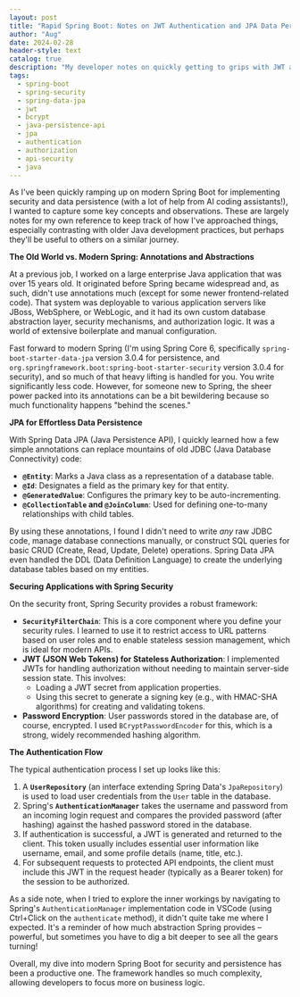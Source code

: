 ```yaml
---
layout: post
title: "Rapid Spring Boot: Notes on JWT Authentication and JPA Data Persistence"
author: "Aug"
date: 2024-02-28
header-style: text
catalog: true
description: "My developer notes on quickly getting to grips with JWT authentication and data persistence in Spring Boot 3. I cover my experiences with Spring Security, the power of JPA annotations for entity management, stateless sessions with JWT, and BCrypt password encryption, contrasting it with older Java EE approaches."
tags:
  - spring-boot
  - spring-security
  - spring-data-jpa
  - jwt
  - bcrypt
  - java-persistence-api
  - jpa
  - authentication
  - authorization
  - api-security
  - java
---
```


As I've been quickly ramping up on modern Spring Boot for implementing security and data persistence (with a lot of help from AI coding assistants!), I wanted to capture some key concepts and observations. These are largely notes for my own reference to keep track of how I've approached things, especially contrasting with older Java development practices, but perhaps they'll be useful to others on a similar journey.

**The Old World vs. Modern Spring: Annotations and Abstractions**

At a previous job, I worked on a large enterprise Java application that was over 15 years old. It originated before Spring became widespread and, as such, didn't use annotations much (except for some newer frontend-related code). That system was deployable to various application servers like JBoss, WebSphere, or WebLogic, and it had its own custom database abstraction layer, security mechanisms, and authorization logic. It was a world of extensive boilerplate and manual configuration.

Fast forward to modern Spring (I'm using Spring Core 6, specifically `spring-boot-starter-data-jpa` version 3.0.4 for persistence, and `org.springframework.boot:spring-boot-starter-security` version 3.0.4 for security), and so much of that heavy lifting is handled for you. You write significantly less code. However, for someone new to Spring, the sheer power packed into its annotations can be a bit bewildering because so much functionality happens "behind the scenes."

**JPA for Effortless Data Persistence**

With Spring Data JPA (Java Persistence API), I quickly learned how a few simple annotations can replace mountains of old JDBC (Java Database Connectivity) code:

- **`@Entity`**: Marks a Java class as a representation of a database table.
- **`@Id`**: Designates a field as the primary key for that entity.
- **`@GeneratedValue`**: Configures the primary key to be auto-incrementing.
- **`@CollectionTable` and `@JoinColumn`**: Used for defining one-to-many relationships with child tables.

By using these annotations, I found I didn't need to write _any_ raw JDBC code, manage database connections manually, or construct SQL queries for basic CRUD (Create, Read, Update, Delete) operations. Spring Data JPA even handled the DDL (Data Definition Language) to create the underlying database tables based on my entities.

**Securing Applications with Spring Security**

On the security front, Spring Security provides a robust framework:

- **`SecurityFilterChain`**: This is a core component where you define your security rules. I learned to use it to restrict access to URL patterns based on user roles and to enable stateless session management, which is ideal for modern APIs.
- **JWT (JSON Web Tokens) for Stateless Authorization**: I implemented JWTs for handling authorization without needing to maintain server-side session state. This involves:
  - Loading a JWT secret from application properties.
  - Using this secret to generate a signing key (e.g., with HMAC-SHA algorithms) for creating and validating tokens.
- **Password Encryption**: User passwords stored in the database are, of course, encrypted. I used `BCryptPasswordEncoder` for this, which is a strong, widely recommended hashing algorithm.

**The Authentication Flow**

The typical authentication process I set up looks like this:

1.  A **`UserRepository`** (an interface extending Spring Data's `JpaRepository`) is used to load user credentials from the `User` table in the database.
2.  Spring's **`AuthenticationManager`** takes the username and password from an incoming login request and compares the provided password (after hashing) against the hashed password stored in the database.
3.  If authentication is successful, a JWT is generated and returned to the client. This token usually includes essential user information like username, email, and some profile details (name, title, etc.).
4.  For subsequent requests to protected API endpoints, the client must include this JWT in the request header (typically as a Bearer token) for the session to be authorized.

As a side note, when I tried to explore the inner workings by navigating to Spring's `AuthenticationManager` implementation code in VSCode (using Ctrl+Click on the `authenticate` method), it didn't quite take me where I expected. It's a reminder of how much abstraction Spring provides – powerful, but sometimes you have to dig a bit deeper to see all the gears turning!

Overall, my dive into modern Spring Boot for security and persistence has been a productive one. The framework handles so much complexity, allowing developers to focus more on business logic.
